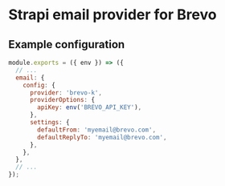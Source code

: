 # Strapi email provider for Brevo

## Example configuration

```js
module.exports = ({ env }) => ({
  // ...
  email: {
    config: {
      provider: 'brevo-k',
      providerOptions: {
        apiKey: env('BREVO_API_KEY'),
      },
      settings: {
        defaultFrom: 'myemail@brevo.com',
        defaultReplyTo: 'myemail@brevo.com',
      },
    },
  },
  // ...
});
```
